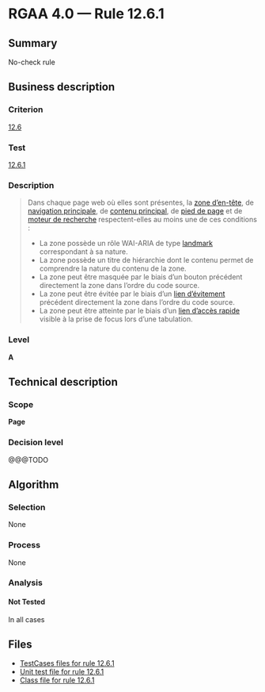 # RGAA 4.0 — Rule 12.6.1

## Summary

No-check rule

## Business description

### Criterion

[12.6](https://www.numerique.gouv.fr/publications/rgaa-accessibilite/methode/criteres/#crit-12-6)

### Test

[12.6.1](https://www.numerique.gouv.fr/publications/rgaa-accessibilite/methode/criteres/#test-12-6-1)

### Description

> Dans chaque page web où elles sont présentes, la [zone d’en-tête](https://www.numerique.gouv.fr/publications/rgaa-accessibilite/methode/glossaire/#zone-d-en-tete), de [navigation principale](https://www.numerique.gouv.fr/publications/rgaa-accessibilite/methode/glossaire/#menu-et-barre-de-navigation), de [contenu principal](https://www.numerique.gouv.fr/publications/rgaa-accessibilite/methode/glossaire/#zone-de-contenu-principal), de [pied de page](https://www.numerique.gouv.fr/publications/rgaa-accessibilite/methode/glossaire/#zone-de-pied-de-page) et de [moteur de recherche](https://www.numerique.gouv.fr/publications/rgaa-accessibilite/methode/glossaire/#moteur-de-recherche-interne-a-un-site-web) respectent-elles au moins une de ces conditions :
> 
> * La zone possède un rôle WAI-ARIA de type [landmark](https://www.numerique.gouv.fr/publications/rgaa-accessibilite/methode/glossaire/#landmarks) correspondant à sa nature.
> * La zone possède un titre de hiérarchie dont le contenu permet de comprendre la nature du contenu de la zone.
> * La zone peut être masquée par le biais d’un bouton précédent directement la zone dans l’ordre du code source.
> * La zone peut être évitée par le biais d’un [lien d’évitement](https://www.numerique.gouv.fr/publications/rgaa-accessibilite/methode/glossaire/#liens-d-evitement-ou-d-acces-rapide) précédent directement la zone dans l’ordre du code source.
> * La zone peut être atteinte par le biais d’un [lien d’accès rapide](https://www.numerique.gouv.fr/publications/rgaa-accessibilite/methode/glossaire/#liens-d-evitement-ou-d-acces-rapide) visible à la prise de focus lors d’une tabulation.

### Level

**A**


## Technical description

### Scope

**Page**

### Decision level

@@@TODO


## Algorithm

### Selection

None

### Process

None

### Analysis

#### Not Tested

In all cases


## Files

- [TestCases files for rule 12.6.1](https://gitlab.com/asqatasun/Asqatasun/-/tree/master/rules/rules-rgaa4.0/src/test/resources/testcases/rgaa40/Rgaa40Rule120601/)
- [Unit test file for rule 12.6.1](https://gitlab.com/asqatasun/Asqatasun/-/blob/master/rules/rules-rgaa4.0/src/test/java/org/asqatasun/rules/rgaa40/Rgaa40Rule120601Test.java)
- [Class file for rule 12.6.1](https://gitlab.com/asqatasun/Asqatasun/-/blob/master/rules/rules-rgaa4.0/src/main/java/org/asqatasun/rules/rgaa40/Rgaa40Rule120601.java)


